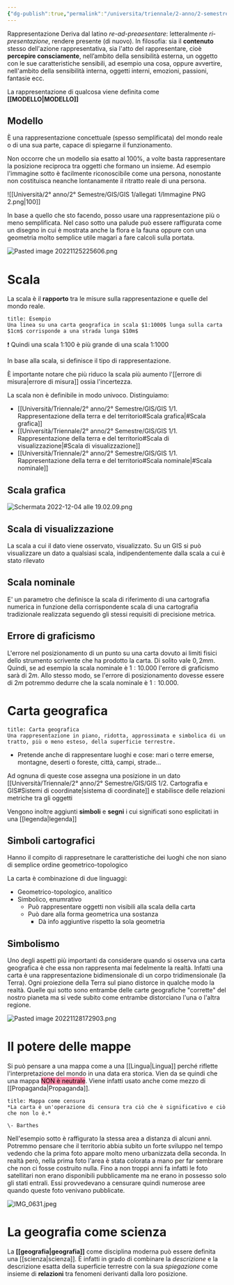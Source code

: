 ```yaml
---
{"dg-publish":true,"permalink":"/universita/triennale/2-anno/2-semestre/gis/gis-1/1-rappresentazione-della-terra-e-del-territorio/"}
---
```



Rappresentazione
Deriva dal latino *re-ad-preaesentare*: letteralmente *ri-presentazione*, rendere presente (di nuovo).
In filosofia: sia il **contenuto** stesso dell'azione rappresentativa, sia l'atto del rappresentare, cioè **percepire consciamente**, nell’ambito della sensibilità esterna, un oggetto con le sue caratteristiche sensibili, ad esempio una cosa, oppure avvertire, nell'ambito della sensibilità interna, oggetti interni, emozioni, passioni, fantasie ecc.

La rappresentazione di qualcosa viene definita come **[[MODELLO\|MODELLO]]**

## Modello

È una rappresentazione concettuale (spesso semplificata) del mondo reale o di una sua parte, capace di spiegarne il funzionamento. 

Non occorre che un modello sia esatto al 100%, a volte basta rappresentare la posizione reciproca tra oggetti che formano un insieme. Ad esempio l'immagine sotto è facilmente riconoscibile come una persona, nonostante non costituisca neanche lontanamente il ritratto reale di una persona.

![[Università/2° anno/2° Semestre/GIS/GIS 1/allegati 1/Immagine PNG 2.png\|100]]

In base a quello che sto facendo, posso usare una rappresentazione più o meno semplificata. Nel caso sotto una palude può essere raffigurata come un disegno in cui è mostrata anche la flora e la fauna oppure con una geometria molto semplice utile magari a fare calcoli sulla portata.

![Pasted image 20221125225606.png](/img/user/Universit%C3%A0/Triennale/2%C2%B0%20anno/2%C2%B0%20Semestre/GIS/GIS%201/allegati%201/Pasted%20image%2020221125225606.png)

# Scala
La scala è il **rapporto** tra le misure sulla rappresentazione e quelle del mondo reale.

```ad-example
title: Esempio
Una linea su una carta geografica in scala $1:1000$ lunga sulla carta $1cm$ corrisponde a una strada lunga $10m$

```

❗️ Quindi una scala 1:100 è più grande di una scala 1:1000

In base alla scala, si definisce il tipo di rappresentazione. 

È importante notare che più riduco la scala più aumento l'[[errore di misura\|errore di misura]] ossia l'incertezza.

La scala non è definibile in modo univoco. Distinguiamo:
- [[Università/Triennale/2° anno/2° Semestre/GIS/GIS 1/1. Rappresentazione della terra e del territorio#Scala grafica\|#Scala grafica]]
- [[Università/Triennale/2° anno/2° Semestre/GIS/GIS 1/1. Rappresentazione della terra e del territorio#Scala di visualizzazione\|#Scala di visualizzazione]]
- [[Università/Triennale/2° anno/2° Semestre/GIS/GIS 1/1. Rappresentazione della terra e del territorio#Scala nominale\|#Scala nominale]]
## Scala grafica

![Schermata 2022-12-04 alle 19.02.09.png](/img/user/Universit%C3%A0/Triennale/2%C2%B0%20anno/2%C2%B0%20Semestre/GIS/GIS%201/allegati/Schermata%202022-12-04%20alle%2019.02.09.png)

## Scala di visualizzazione

La scala a cui il dato viene osservato, visualizzato. Su un GIS si può visualizzare un dato a qualsiasi scala, indipendentemente dalla scala a cui è stato rilevato

## Scala nominale

E' un parametro che definisce la scala di riferimento di una cartografia numerica in funzione della corrispondente scala di una cartografia tradizionale realizzata seguendo gli stessi requisiti di precisione metrica.


## Errore di graficismo

L'errore nel posizionamento di un punto su una carta dovuto ai limiti fisici dello strumento scrivente che ha prodotto la carta. 
Di solito vale $0,2mm$.
Quindi, se ad esempio la scala nominale è $1:10.000$ l'errore di graficismo sarà di $2m$.
Allo stesso modo, se l'errore di posizionamento dovesse essere di $2m$ potremmo dedurre che la scala nominale è $1:10.000$.

# Carta geografica

```ad-info
title: Carta geografica
Una rappresentazione in piano, ridotta, approssimata e simbolica di un tratto, più o meno esteso, della superficie terrestre. 
```

- Pretende anche di rappresentare luoghi e cose: mari o terre emerse, montagne, deserti o foreste, città, campi, strade...


Ad ognuna di queste cose assegna una posizione in un dato [[Università/Triennale/2° anno/2° Semestre/GIS/GIS 1/2. Cartografia e GIS#Sistemi di coordinate\|sistema di coordinate]] e stabilisce delle relazioni metriche tra gli oggetti

Vengono inoltre aggiunti **simboli** e **segni** i cui significati sono esplicitati in una [[legenda\|legenda]]

## Simboli cartografici

Hanno il compito di rappresetnare le caratteristiche dei luoghi che non siano di semplice ordine geometrico-topologico

La carta è combinazione di due linguaggi: 
- Geometrico-topologico, analitico
- Simbolico, enumrativo
	- Può rappresentare oggetti non visibili alla scala della carta
	- Può dare alla forma geometrica una sostanza
		- Dà info aggiuntive rispetto la sola geometria

## Simbolismo

Uno degli aspetti più importanti da considerare quando si osserva una carta geografica è che essa non rappresenta mai fedelmente la realtà. Infatti una carta è una rappresentazione bidimensionale di un corpo tridimensionale (la Terra). Ogni proiezione della Terra sul piano distorce in qualche modo la realtà.
Quelle qui sotto sono entrambe delle carte geografiche "corrette" del nostro pianeta ma si vede subito come entrambe distorciano l'una o l'altra regione.

![Pasted image 20221128172903.png](/img/user/Universit%C3%A0/Triennale/2%C2%B0%20anno/2%C2%B0%20Semestre/GIS/GIS%201/allegati/Pasted%20image%2020221128172903.png)

# Il potere delle mappe

Si può pensare a una mappa come a una [[Lingua\|Lingua]] perché riflette l'interpretazione del mondo in una data era storica. Vien da se quindi che una mappa <mark style="background: #FF5582A6;">NON è neutrale</mark>. Viene infatti usato anche come mezzo di [[Propaganda\|Propaganda]].

```ad-quote
title: Mappa come censura
*La carta è un'operazione di censura tra ciò che è significativo e ciò che non lo è.*

\- Barthes

```

Nell'esempio sotto è raffigurato la stessa area a distanza di alcuni anni. Potremmo pensare che il territorio abbia subito un forte sviluppo nel tempo vedendo che la prima foto appare molto meno urbanizzata della seconda. In realtà però, nella prima foto l'area è stata colorata a mano per far sembrare che non ci fosse costruito nulla. Fino a non troppi anni fa infatti le foto satellitari non erano disponibili pubblicamente ma ne erano in possesso solo gli stati entrali. Essi provvedevano a censurare quindi numerose aree quando queste foto venivano pubblicate.

![IMG_0631.jpeg](/img/user/Universit%C3%A0/Triennale/2%C2%B0%20anno/2%C2%B0%20Semestre/GIS/GIS%201/allegati/IMG_0631.jpeg)


# La geografia come scienza

La **[[geografia\|geografia]]** come disciplina moderna può essere definita una [[scienza\|scienza]].
È infatti in grado di combinare la *descrizione* e la descrizione esatta della superficie terrestre con la sua *spiegazione* come insieme di **relazioni** tra fenomeni derivanti dalla loro posizione.
